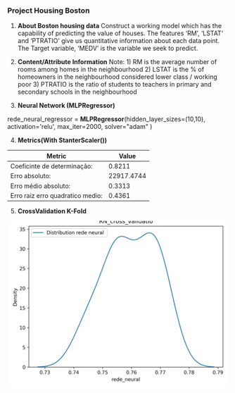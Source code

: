 ### Project Housing Boston

1. **About Boston housing data**
Construct a working model which has the capability of predicting the value of houses. The features ‘RM’, ‘LSTAT’ and ‘PTRATIO’ give us quantitative information about each data point. The Target variable, ‘MEDV’ is the variable we seek to predict.

2. **Content/Attribute Information**
Note: 1) RM is the average number of rooms among homes in the neighbourhood 2) LSTAT is the % of homeowners in the neighbourhood considered lower class / working poor 3) PTRATIO is the ratio of students to teachers in primary and secondary schools in the neighbourhood

3. **Neural Network (MLPRegressor)**

rede_neural_regressor = **MLPRegressor**(hidden_layer_sizes=(10,10), activation='relu', max_iter=2000, solver="adam" )



4. **Metrics(With StanterScaler())**

|Metric| Value|
|------|------|
|Coeficinte de determinação: |0.8211|
|Erro absoluto:| 22917.4744|
|Erro médio absoluto:| 0.3313|
|Erro raiz erro quadratico medio:| 0.4361|



5. **CrossValidation K-Fold**

![rede_neural_cross_validation](rede_neural_cross_validation.jpg)